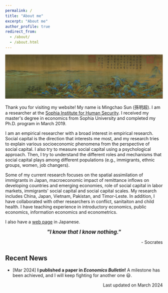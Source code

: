 ```yaml
---
permalink: /
title: "About me"
excerpt: "About me"
author_profile: true
redirect_from: 
  - /about/
  - /about.html
---
```


<html lang="en">
<head>
<meta charset="UTF-8">
<meta name="viewport" content="width=device-width, initial-scale=1.0">
<title>click</title>
<style>
  img {
    transition: transform 0.3s ease; /* 添加过渡效果 */
  }
  
  img:hover {
    transform: scale(2); /* 鼠标悬停时放大图片到1.5倍大小 */
  }
</style>
</head>
<body>
  <img src="/images/A_Thousand_Li_of_Rivers_and_Mountains.jpg" alt="picture">
</body>
</html>


Thank you for visiting my website! My name is Mingchao Sun (孫明超). I am a researcher at the <a href="https://dept.sophia.ac.jp/is/sihs/eng/" target="_blank">Sophia Institute for Human Security</a>. I received my master's degree in economics from Sophia University and completed my Ph.D. program in March 2019.

I am an empirical researcher with a broad interest in empirical research. Social capital is the direction that interests me most, and my research tries to explain various socioeconomic phenomena from the perspective of social capital. I also try to measure social capital using a psychological approach. Then, I try to understand the different roles and mechanisms that social capital plays among different populations (e.g., immigrants, ethnic groups, women, job changers).

Some of my current research focuses on the spatial assimilation of immigrants in Japan, macroeconomic impact of remittance inflows on developing countries and emerging economies, role of social capital in labor markets, immigrants' social capital and social capital scales. My research includes China, Japan, Vietnam, Pakistan, and Timor-Leste. In addition, I have collaborated with other researchers in conflict, sanitaiton and child health. I have teaching experience in introductory economics, public economics, information economics and econometrics.

I also have a <a href="https://researchmap.jp/mingchao_sun" target="_blank">web page</a> in Japanese.

<p align="center" > <b> <i> <big> "I know that I know nothing." </big> </i></b></p>
<p align="right"> - Socrates </p>

## Recent News

 * [Mar 2024] **I published a paper in <i>Economics Bulletin</i>!** A milestone has been achieved, and I will keep fighting for another one 😃.

<p align="right"> Last updated on March 2024</p>
